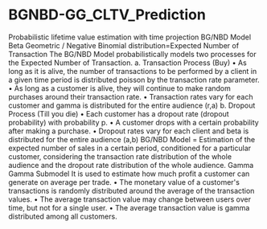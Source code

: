 # BGNBD-GG_CLTV_Prediction
Probabilistic lifetime value estimation with time projection
BG/NBD Model
Beta Geometric / Negative Binomial distribution=Expected Number of Transaction
The BG/NBD Model probabilistically models two processes for the Expected Number of Transaction.
a. Transaction Process (Buy)
• As long as it is alive, the number of transactions to be performed by a client in a given time period is distributed poisson by the transaction rate parameter.
• As long as a customer is alive, they will continue to make random purchases around their transaction rate.
• Transaction rates vary for each customer and gamma is distributed for the entire audience (r,a)
b. Dropout Process (Till you die)
• Each customer has a dropout rate (dropout probability) with probability p.
• A customer drops with a certain probability after making a purchase.
• Dropout rates vary for each client and beta is distributed for the entire audience (a,b)
BG/NBD Model = Estimation of the expected number of sales in a certain period, conditioned for a particular customer, considering the transaction rate distribution of the whole audience and the dropout rate distribution of the whole audience.
Gamma Gamma Submodel
It is used to estimate how much profit a customer can generate on average per trade.
• The monetary value of a customer's transactions is randomly distributed around the average of the transaction values.
• The average transaction value may change between users over time, but not for a single user.
• The average transaction value is gamma distributed among all customers.
